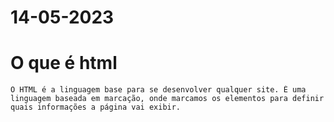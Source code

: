 # 14-05-2023
# O que é html 
```
O HTML é a linguagem base para se desenvolver qualquer site. É uma linguagem baseada em marcação, onde marcamos os elementos para definir quais informações a página vai exibir.
```

